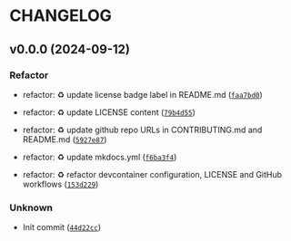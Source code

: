 # CHANGELOG

## v0.0.0 (2024-09-12)

### Refactor

* refactor: :recycle: update license badge label in README.md ([`faa7bd0`](https://github.com/mirsazzathossain/test-sah/commit/faa7bd0c503bcbcc11ed56928a4b0054ee87d647))

* refactor: :recycle: update LICENSE content ([`79b4d55`](https://github.com/mirsazzathossain/test-sah/commit/79b4d554eea8d1b63aec7337e65fece0f1b5913e))

* refactor: :recycle: update github repo URLs in CONTRIBUTING.md and README.md ([`5927e87`](https://github.com/mirsazzathossain/test-sah/commit/5927e87cce6d02c1634e060ecaeefbd52b7ffb33))

* refactor: :recycle: update mkdocs.yml ([`f6ba3f4`](https://github.com/mirsazzathossain/test-sah/commit/f6ba3f4f1adb44e08c7afed5d2ded17f973e329e))

* refactor: :recycle: refactor devcontainer configuration, LICENSE and GitHub workflows ([`153d229`](https://github.com/mirsazzathossain/test-sah/commit/153d22950ac360b6fee069726a34f2c199af56aa))

### Unknown

* Init commit ([`44d22cc`](https://github.com/mirsazzathossain/test-sah/commit/44d22ccc78dc2f2a88593d33c9ec68128db17389))
